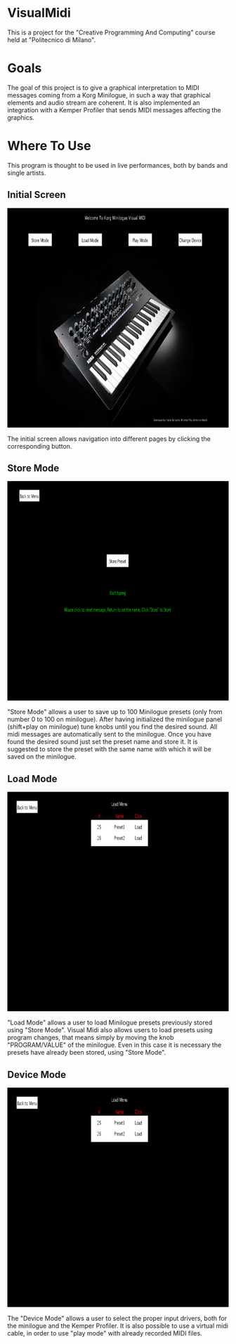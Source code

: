 # VisualMidi

This is a project for the "Creative Programming And Computing" course held at "Politecnico di Milano".

# Goals

The goal of this project is to give a graphical interpretation to MIDI messages coming from a Korg Minilogue, in such a way that graphical elements and audio stream are coherent. It is also implemented an integration with a Kemper Profiler that sends MIDI messages affecting the graphics.

# Where To Use
This program is thought to be used in live performances, both by bands and single artists.

## Initial Screen
<p align="center"><img height="500" src="https://github.com/DesaPaolo/VisualMidi---Creative-Computing-Project/blob/master/resources/InitialScreen.PNG"></p>
The initial screen allows navigation into different pages by clicking the corresponding button.

## Store Mode
<p align="center"><img height="500" src="https://github.com/DesaPaolo/VisualMidi---Creative-Computing-Project/blob/master/resources/Store.PNG"></p>
"Store Mode" allows a user to save up to 100 Minilogue presets (only from number 0 to 100 on minilogue). After having initialized the minilogue panel (shift+play on minilogue) tune knobs until you find the desired sound. All midi messages are automatically sent to the minilogue. Once you have found the desired sound just set the preset name and store it. It is suggested to store the preset with the same name with which it will be saved on the minilogue. 


## Load Mode

<p align="center"><img height="500" src="https://github.com/DesaPaolo/VisualMidi---Creative-Computing-Project/blob/master/resources/Load.PNG"></p>
"Load Mode" allows a user to load  Minilogue presets previously stored using "Store Mode". Visual Midi also allows users to load presets using program changes, that means simply by moving the knob "PROGRAM/VALUE" of the minilogue. Even in this case it is necessary the presets have already been stored, using "Store Mode". 

## Device Mode

<p align="center"><img height="500" src="https://github.com/DesaPaolo/VisualMidi---Creative-Computing-Project/blob/master/resources/Load.PNG"></p>
The "Device Mode" allows a user to select the proper input drivers, both for the minilogue and the Kemper Profiler. It is also possible to use a virtual midi cable, in order to use "play mode" with already recorded MIDI files.
